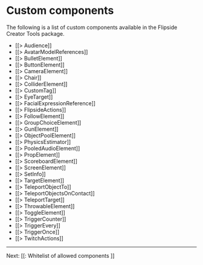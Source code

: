 # Custom components

The following is a list of custom components available in the Flipside Creator Tools package.

* [[> Audience]]
* [[> AvatarModelReferences]]
* [[> BulletElement]]
* [[> ButtonElement]]
* [[> CameraElement]]
* [[> Chair]]
* [[> ColliderElement]]
* [[> CustomTag]]
* [[> EyeTarget]]
* [[> FacialExpressionReference]]
* [[> FlipsideActions]]
* [[> FollowElement]]
* [[> GroupChoiceElement]]
* [[> GunElement]]
* [[> ObjectPoolElement]]
* [[> PhysicsEstimator]]
* [[> PooledAudioElement]]
* [[> PropElement]]
* [[> ScoreboardElement]]
* [[> ScreenElement]]
* [[> SetInfo]]
* [[> TargetElement]]
* [[> TeleportObjectTo]]
* [[> TeleportObjectsOnContact]]
* [[> TeleportTarget]]
* [[> ThrowableElement]]
* [[> ToggleElement]]
* [[> TriggerCounter]]
* [[> TriggerEvery]]
* [[> TriggerOnce]]
* [[> TwitchActions]]

---

Next: [[: Whitelist of allowed components ]]

